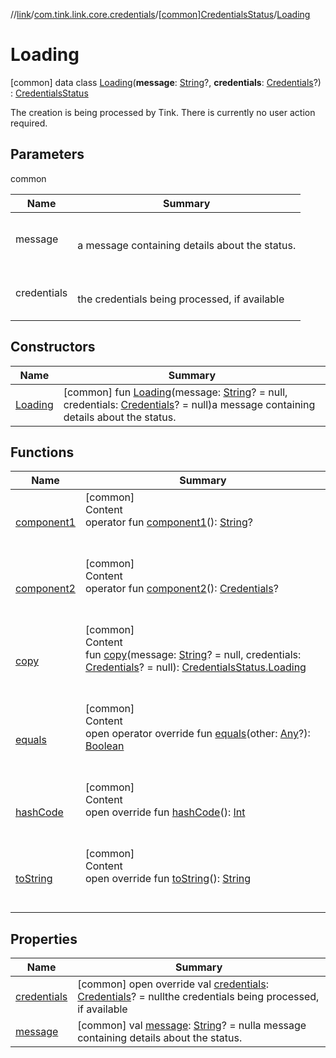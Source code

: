 //[link](../../../index.md)/[com.tink.link.core.credentials](../../index.md)/[[common]CredentialsStatus](../index.md)/[Loading](index.md)



# Loading  
 [common] data class [Loading](index.md)(**message**: [String](https://kotlinlang.org/api/latest/jvm/stdlib/kotlin/-string/index.html)?, **credentials**: [Credentials](../../../com.tink.model.credentials/[common]-credentials/index.md)?) : [CredentialsStatus](../index.md)

The creation is being processed by Tink. There is currently no user action required.

   


## Parameters  
  
common  
  
|  Name|  Summary| 
|---|---|
| <a name="com.tink.link.core.credentials/CredentialsStatus.Loading///PointingToDeclaration/"></a>message| <a name="com.tink.link.core.credentials/CredentialsStatus.Loading///PointingToDeclaration/"></a><br><br>a message containing details about the status.<br><br>
| <a name="com.tink.link.core.credentials/CredentialsStatus.Loading///PointingToDeclaration/"></a>credentials| <a name="com.tink.link.core.credentials/CredentialsStatus.Loading///PointingToDeclaration/"></a><br><br>the credentials being processed, if available<br><br>
  


## Constructors  
  
|  Name|  Summary| 
|---|---|
| <a name="com.tink.link.core.credentials/CredentialsStatus.Loading/Loading/#kotlin.String?#com.tink.model.credentials.Credentials?/PointingToDeclaration/"></a>[Loading](-loading.md)| <a name="com.tink.link.core.credentials/CredentialsStatus.Loading/Loading/#kotlin.String?#com.tink.model.credentials.Credentials?/PointingToDeclaration/"></a> [common] fun [Loading](-loading.md)(message: [String](https://kotlinlang.org/api/latest/jvm/stdlib/kotlin/-string/index.html)? = null, credentials: [Credentials](../../../com.tink.model.credentials/[common]-credentials/index.md)? = null)a message containing details about the status.   <br>


## Functions  
  
|  Name|  Summary| 
|---|---|
| <a name="com.tink.link.core.credentials/CredentialsStatus.Loading/component1/#/PointingToDeclaration/"></a>[component1](component1.md)| <a name="com.tink.link.core.credentials/CredentialsStatus.Loading/component1/#/PointingToDeclaration/"></a>[common]  <br>Content  <br>operator fun [component1](component1.md)(): [String](https://kotlinlang.org/api/latest/jvm/stdlib/kotlin/-string/index.html)?  <br><br><br>
| <a name="com.tink.link.core.credentials/CredentialsStatus.Loading/component2/#/PointingToDeclaration/"></a>[component2](component2.md)| <a name="com.tink.link.core.credentials/CredentialsStatus.Loading/component2/#/PointingToDeclaration/"></a>[common]  <br>Content  <br>operator fun [component2](component2.md)(): [Credentials](../../../com.tink.model.credentials/[common]-credentials/index.md)?  <br><br><br>
| <a name="com.tink.link.core.credentials/CredentialsStatus.Loading/copy/#kotlin.String?#com.tink.model.credentials.Credentials?/PointingToDeclaration/"></a>[copy](copy.md)| <a name="com.tink.link.core.credentials/CredentialsStatus.Loading/copy/#kotlin.String?#com.tink.model.credentials.Credentials?/PointingToDeclaration/"></a>[common]  <br>Content  <br>fun [copy](copy.md)(message: [String](https://kotlinlang.org/api/latest/jvm/stdlib/kotlin/-string/index.html)? = null, credentials: [Credentials](../../../com.tink.model.credentials/[common]-credentials/index.md)? = null): [CredentialsStatus.Loading](index.md)  <br><br><br>
| <a name="kotlin/Any/equals/#kotlin.Any?/PointingToDeclaration/"></a>[equals](../../../com.tink.service.user/[common]-user-profile-service-impl/index.md#%5Bkotlin%2FAny%2Fequals%2F%23kotlin.Any%3F%2FPointingToDeclaration%2F%5D%2FFunctions%2F1135467963)| <a name="kotlin/Any/equals/#kotlin.Any?/PointingToDeclaration/"></a>[common]  <br>Content  <br>open operator override fun [equals](../../../com.tink.service.user/[common]-user-profile-service-impl/index.md#%5Bkotlin%2FAny%2Fequals%2F%23kotlin.Any%3F%2FPointingToDeclaration%2F%5D%2FFunctions%2F1135467963)(other: [Any](https://kotlinlang.org/api/latest/jvm/stdlib/kotlin/-any/index.html)?): [Boolean](https://kotlinlang.org/api/latest/jvm/stdlib/kotlin/-boolean/index.html)  <br><br><br>
| <a name="kotlin/Any/hashCode/#/PointingToDeclaration/"></a>[hashCode](../../../com.tink.service.user/[common]-user-profile-service-impl/index.md#%5Bkotlin%2FAny%2FhashCode%2F%23%2FPointingToDeclaration%2F%5D%2FFunctions%2F1135467963)| <a name="kotlin/Any/hashCode/#/PointingToDeclaration/"></a>[common]  <br>Content  <br>open override fun [hashCode](../../../com.tink.service.user/[common]-user-profile-service-impl/index.md#%5Bkotlin%2FAny%2FhashCode%2F%23%2FPointingToDeclaration%2F%5D%2FFunctions%2F1135467963)(): [Int](https://kotlinlang.org/api/latest/jvm/stdlib/kotlin/-int/index.html)  <br><br><br>
| <a name="kotlin/Any/toString/#/PointingToDeclaration/"></a>[toString](../../../com.tink.service.user/[common]-user-profile-service-impl/index.md#%5Bkotlin%2FAny%2FtoString%2F%23%2FPointingToDeclaration%2F%5D%2FFunctions%2F1135467963)| <a name="kotlin/Any/toString/#/PointingToDeclaration/"></a>[common]  <br>Content  <br>open override fun [toString](../../../com.tink.service.user/[common]-user-profile-service-impl/index.md#%5Bkotlin%2FAny%2FtoString%2F%23%2FPointingToDeclaration%2F%5D%2FFunctions%2F1135467963)(): [String](https://kotlinlang.org/api/latest/jvm/stdlib/kotlin/-string/index.html)  <br><br><br>


## Properties  
  
|  Name|  Summary| 
|---|---|
| <a name="com.tink.link.core.credentials/CredentialsStatus.Loading/credentials/#/PointingToDeclaration/"></a>[credentials](credentials.md)| <a name="com.tink.link.core.credentials/CredentialsStatus.Loading/credentials/#/PointingToDeclaration/"></a> [common] open override val [credentials](credentials.md): [Credentials](../../../com.tink.model.credentials/[common]-credentials/index.md)? = nullthe credentials being processed, if available   <br>
| <a name="com.tink.link.core.credentials/CredentialsStatus.Loading/message/#/PointingToDeclaration/"></a>[message](message.md)| <a name="com.tink.link.core.credentials/CredentialsStatus.Loading/message/#/PointingToDeclaration/"></a> [common] val [message](message.md): [String](https://kotlinlang.org/api/latest/jvm/stdlib/kotlin/-string/index.html)? = nulla message containing details about the status.   <br>

